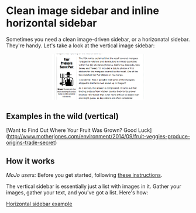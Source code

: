 Clean image sidebar and inline horizontal sidebar
=============
Sometimes you need a clean image-driven sidebar, or a horizonatal sidebar. They're handy. Let's take a look at the vertical image sidebar:

<p align="center">
  <img width="50%" src="https://github.com/motherjones/image-sidebar/blob/master/img/Screen%20Shot%202014-11-20%20at%2012.56.16%20PM.png" alt="screenshot"/>
</p>

## Examples in the wild (vertical)

[Want to Find Out Where Your Fruit Was Grown? Good Luck]
(http://www.motherjones.com/environment/2014/09/fruit-veggies-produce-origins-trade-secret)

## How it works

*MoJo users:* Before you get started, following [these instructions](https://github.com/motherjones/story-tools#starting-a-new-project).

The vertical sidebar is essentially just a list with images in it. Gather your images, gather your text, and you've got a list. Here's how:


[Horizontal sidebar example](http://www.motherjones.com/mojo/2014/09/income-inequality-tax-rates-income)
